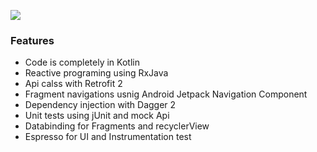 
![](https://github.com/aminsepahan/HomitelDagger/blob/master/Homitel%20Dagger%20Header.jpg?raw=true)

### Features

- Code is completely in Kotlin
- Reactive programing using RxJava
- Api calss with Retrofit 2
- Fragment navigations usnig Android Jetpack Navigation Component
- Dependency injection with Dagger 2
- Unit tests using jUnit and mock Api
- Databinding for Fragments and recyclerView
- Espresso for UI and Instrumentation test
